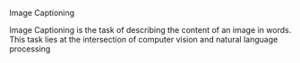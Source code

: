 Image Captioning

Image Captioning is the task of describing the content of an image in words. This task lies at the intersection of computer vision and natural language processing
